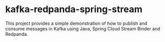 # kafka-redpanda-spring-stream

This project provides a simple demonstration of how to publish and consume messages in Kafka using Java, Spring Cloud Stream Binder and Redpanda.
